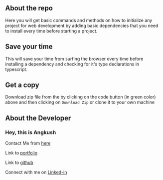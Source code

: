 ## About the repo

Here you will get basic commands and methods on how to initialize any project for web development by adding basic dependencies that you need to install every time before starting a project.

## Save your time

This will save your time from surfing the browser every time before installing a dependency and checking for it's type declarations in typescript.

## Get a copy

Download zip file from the by clicking on the code button (in green color) above and then clicking on `Download Zip` or clone it to your own machine

## About the Developer

### Hey, this is Angkush

Contact Me from [here](https://angkush.vercel.app/contact)

Link to [portfolio](https://angkush.vercel.app)

Link to [github](https://github.com/angkushsahu)

Connect with me on [Linked-in](https://www.linkedin.com/in/angkush-sahu-0409311bb/)

